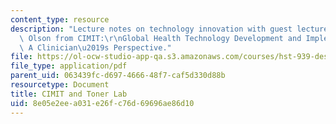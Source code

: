 ```yaml
---
content_type: resource
description: "Lecture notes on technology innovation with guest lecturer Kristian\
  \ Olson from CIMIT:\r\nGlobal Health Technology Development and Implementation:\
  \ A Clinician\u2019s Perspective."
file: https://ol-ocw-studio-app-qa.s3.amazonaws.com/courses/hst-939-designing-and-sustaining-technology-innovation-for-global-health-practice-spring-2008/8e05e2eea031e26fc76d69696ae86d10_lecture12.pdf
file_type: application/pdf
parent_uid: 063439fc-d697-4666-48f7-caf5d330d88b
resourcetype: Document
title: CIMIT and Toner Lab
uid: 8e05e2ee-a031-e26f-c76d-69696ae86d10
---
```

